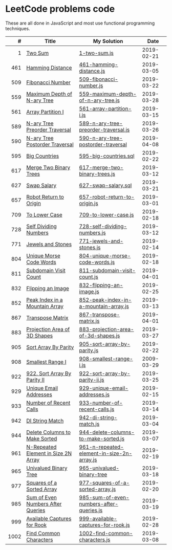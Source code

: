# LeetCode problems code

These are all done in JavaScript and most use functional programming techniques.

|    # | Title                                                                                                     | My Solution                                                                                                                              | Date       |
| ---: | --------------------------------------------------------------------------------------------------------- | ---------------------------------------------------------------------------------------------------------------------------------------- | ---------- |
|    1 | [Two Sum](https://leetcode.com/problems/two-sum/)                                                         | [1-two-sum.js](https://github.com/Sporkyy/leetcode/blob/master/1-two-sum.js)                                                             | 2019-02-21 |
|  461 | [Hamming Distance](https://leetcode.com/problems/hamming-distance/)                                       | [461-hamming-distance.js](https://github.com/Sporkyy/leetcode/blob/master/461-hamming-distance.js)                                       | 2019-03-05 |
|  509 | [Fibonacci Number](https://leetcode.com/problems/fibonacci-number/)                                       | [509-fibonacci-number.js](https://github.com/Sporkyy/leetcode/blob/master/509-fibonacci-number.js)                                       | 2019-03-22 |
|  559 | [Maximum Depth of N-ary Tree](https://leetcode.com/problems/maximum-depth-of-n-ary-tree/)                 | [559-maximum-depth-of-n-ary-tree.js](https://github.com/Sporkyy/leetcode/blob/master/559-maximum-depth-of-n-ary-tree.js)                 | 2019-03-28 |
|  561 | [Array Partition I](https://leetcode.com/problems/array-partition-i/)                                     | [561-array-partition-i.js](https://github.com/Sporkyy/leetcode/blob/master/561-array-partition-i.js)                                     | 2019-03-15 |
|  589 | [N-ary Tree Preorder Traversal](https://leetcode.com/problems/n-ary-tree-preorder-traversal/)             | [589-n-ary-tree-preorder-traversal.js](https://github.com/Sporkyy/leetcode/blob/master/589-n-ary-tree-preorder-traversal.js)             | 2019-03-26 |
|  590 | [N-ary Tree Postorder Traversal](https://leetcode.com/problems/n-ary-tree-postorder-traversal/)           | [590-n-ary-tree-postorder-traversal](https://github.com/Sporkyy/leetcode/blob/master/590-n-ary-tree-postorder-traversal)                 | 2019-04-08 |
|  595 | [Big Countries](https://leetcode.com/problems/big-countries/)                                             | [595-big-countries.sql](https://github.com/Sporkyy/leetcode/blob/master/595-big-countries.sql)                                           | 2019-02-22 |
|  617 | [Merge Two Binary Trees](https://leetcode.com/problems/merge-two-binary-trees/)                           | [617-merge-two-binary-trees.js](https://github.com/Sporkyy/leetcode/blob/master/617-merge-two-binary-trees.js)                           | 2019-03-12 |
|  627 | [Swap Salary](https://leetcode.com/problems/swap-salary/)                                                 | [627-swap-salary.sql](https://github.com/Sporkyy/leetcode/blob/master/627-swap-salary.sql)                                               | 2019-03-21 |
|  657 | [Robot Return to Origin](https://leetcode.com/problems/robot-return-to-origin/)                           | [657-robot-return-to-origin.js](https://github.com/Sporkyy/leetcode/blob/master/657-robot-return-to-origin.js)                           | 2019-03-01 |
|  709 | [To Lower Case](https://leetcode.com/problems/to-lower-case/)                                             | [709-to-lower-case.js](https://github.com/Sporkyy/leetcode/blob/master/709-to-lower-case.js)                                             | 2019-02-18 |
|  728 | [Self Dividing Numbers](https://leetcode.com/problems/self-dividing-numbers/)                             | [728-self-dividing-numbers.js](https://github.com/Sporkyy/leetcode/blob/master/728-self-dividing-numbers.js)                             | 2019-03-12 |
|  771 | [Jewels and Stones](https://leetcode.com/problems/jewels-and-stones/)                                     | [771-jewels-and-stones.js](https://github.com/Sporkyy/leetcode/blob/master/771-jewels-and-stones.js)                                     | 2019-02-14 |
|  804 | [Unique Morse Code Words](https://leetcode.com/problems/unique-morse-code-words/)                         | [804-unique-morse-code-words.js](https://github.com/Sporkyy/leetcode/blob/master/804-unique-morse-code-words.js)                         | 2019-02-18 |
|  811 | [Subdomain Visit Count](https://leetcode.com/problems/subdomain-visit-count/)                             | [811-subdomain-visit-count.js](https://github.com/Sporkyy/leetcode/blob/master/811-subdomain-visit-count.js)                             | 2019-04-01 |
|  832 | [Flipping an Image](https://leetcode.com/problems/flipping-an-image/)                                     | [832-flipping-an-image.js](https://github.com/Sporkyy/leetcode/blob/master/832-flipping-an-image.js)                                     | 2019-02-25 |
|  852 | [Peak Index in a Mountain Array](https://leetcode.com/problems/peak-index-in-a-mountain-array/)           | [852-peak-index-in-a-mountain-array.js](https://github.com/Sporkyy/leetcode/blob/master/852-peak-index-in-a-mountain-array.js)           | 2019-03-13 |
|  867 | [Transpose Matrix](https://leetcode.com/problems/transpose-matrix/)                                       | [867-transpose-matrix.js](https://github.com/Sporkyy/leetcode/blob/master/867-transpose-matrix)                                          | 2019-04-01 |
|  883 | [Projection Area of 3D Shapes](https://leetcode.com/problems/projection-area-of-3d-shapes/)               | [883-projection-area-of-3d-shapes.js](https://github.com/Sporkyy/leetcode/blob/master/883-projection-area-of-3d-shapes.js)               | 2019-03-27 |
|  905 | [Sort Array By Parity](https://leetcode.com/problems/sort-array-by-parity/)                               | [905-sort-array-by-parity.js](https://github.com/Sporkyy/leetcode/blob/master/905-sort-array-by-parity.js)                               | 2019-02-22 |
|  908 | [Smallest Range I](https://leetcode.com/problems/smallest-range-i/)                                       | [908-smallest-range-i.js](https://github.com/Sporkyy/leetcode/blob/master/908-smallest-range-i.js)                                       | 2009-03-29 |
|  922 | [922. Sort Array By Parity II](https://leetcode.com/problems/sort-array-by-parity-ii/)                    | [922-sort-array-by-parity-ii.js](https://github.com/Sporkyy/leetcode/blob/master/922-sort-array-by-parity-ii.js)                         | 2019-03-25 |
|  929 | [Unique Email Addresses](https://leetcode.com/problems/unique-email-addresses/)                           | [929-unique-email-addresses.js](https://github.com/Sporkyy/leetcode/blob/master/929-unique-email-addresses.js)                           | 2019-02-15 |
|  933 | [Number of Recent Calls](https://leetcode.com/problems/number-of-recent-calls/)                           | [933-number-of-recent-calls.js](https://github.com/Sporkyy/leetcode/blob/master/933-number-of-recent-calls.js)                           | 2019-03-14 |
|  942 | [DI String Match](https://leetcode.com/problems/di-string-match/)                                         | [942-di-string-match.js](https://github.com/Sporkyy/leetcode/blob/master/942-di-string-match.js)                                         | 2019-03-04 |
|  944 | [Delete Columns to Make Sorted](https://leetcode.com/problems/delete-columns-to-make-sorted/)             | [944-delete-columns-to-make-sorted.js](https://github.com/Sporkyy/leetcode/blob/master/944-delete-columns-to-make-sorted.js)             | 2019-03-07 |
|  961 | [N-Repeated Element in Size 2N Array](https://leetcode.com/problems/n-repeated-element-in-size-2n-array/) | [961-n-repeated-element-in-size-2n-array.js](https://github.com/Sporkyy/leetcode/blob/master/961-n-repeated-element-in-size-2n-array.js) | 2019-02-19 |
|  965 | [Univalued Binary Tree](https://leetcode.com/problems/univalued-binary-tree/)                             | [965-univalued-binary-tree](https://github.com/Sporkyy/leetcode/blob/master/965-univalued-binary-tree.js)                                | 2019-03-18 |
|  977 | [Squares of a Sorted Array](https://leetcode.com/problems/squares-of-a-sorted-array/)                     | [977-squares-of-a-sorted-array.js](https://github.com/Sporkyy/leetcode/blob/master/977-squares-of-a-sorted-array.js)                     | 2019-02-20 |
|  985 | [Sum of Even Numbers After Queries](https://leetcode.com/problems/sum-of-even-numbers-after-queries/)     | [985-sum-of-even-numbers-after-queries.js](https://github.com/Sporkyy/leetcode/blob/master/985-sum-of-even-numbers-after-queries.js)     | 2019-03-19 |
|  999 | [Available Captures for Rook](https://leetcode.com/problems/available-captures-for-rook/)                 | [999-available-captures-for-rook.js](https://github.com/Sporkyy/leetcode/blob/master/999-available-captures-for-rook.js)                 | 2019-02-28 |
| 1002 | [Find Common Characters](https://leetcode.com/problems/find-common-characters/)                           | [1002-find-common-characters.js](https://github.com/Sporkyy/leetcode/blob/master/1002-find-common-characters.js)                         | 2019-03-08 |
